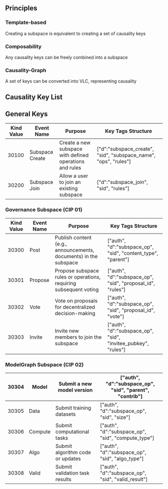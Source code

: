 ## **Principles**

### Template-based

Creating a subspace is equivalent to creating a set of causality keys

### Composability

Any causality keys can be freely combined into a subspace

### Causality-Graph

A set of keys can be converted into VLC, representing causality

## Causality Key List

## General Keys

| Kind Value | Event Name | Purpose | Key Tags Structure |
| --- | --- | --- | --- |
| 30100 | Subspace Create | Create a new subspace with defined operations and rules | ["d":"subspace_create", "sid", "subspace_name", "ops", "rules"] |
| 30200 | Subspace Join | Allow a user to join an existing subspace | ["d":"subspace_join", "sid", "rules"] |

### Governance Subspace (CIP 01)

| Kind Value | Event Name | Purpose | Key Tags Structure |
| --- | --- | --- | --- |
| 30300 | Post | Publish content (e.g., announcements, documents) in the subspace | ["auth", "d":"subspace_op", "sid", "content_type", "parent"] |
| 30301 | Propose | Propose subspace rules or operations, requiring subsequent voting | ["auth", "d":"subspace_op", "sid", "proposal_id", "rules"] |
| 30302 | Vote | Vote on proposals for decentralized decision-making | ["auth", "d":"subspace_op", "sid", "proposal_id", "vote"] |
| 30303 | Invite | Invite new members to join the subspace | ["auth", "d":"subspace_op", "sid", "invitee_pubkey", "rules"] |

### ModelGraph Subspace (CIP 02)

| 30304 | Model | Submit a new model version | ["auth", "d":"subspace_op", "sid", "parent", "contrib"] |
| --- | --- | --- | --- |
| 30305 | Data | Submit training datasets | ["auth", "d":"subspace_op", "sid", "size"] |
| 30306 | Compute | Submit computational tasks | ["auth", "d":"subspace_op", "sid", "compute_type"] |
| 30307 | Algo | Submit algorithm code or updates | ["auth", "d":"subspace_op", "sid", "algo_type"] |
| 30308 | Valid | Submit validation task results | ["auth", "d":"subspace_op", "sid", "valid_result"] |